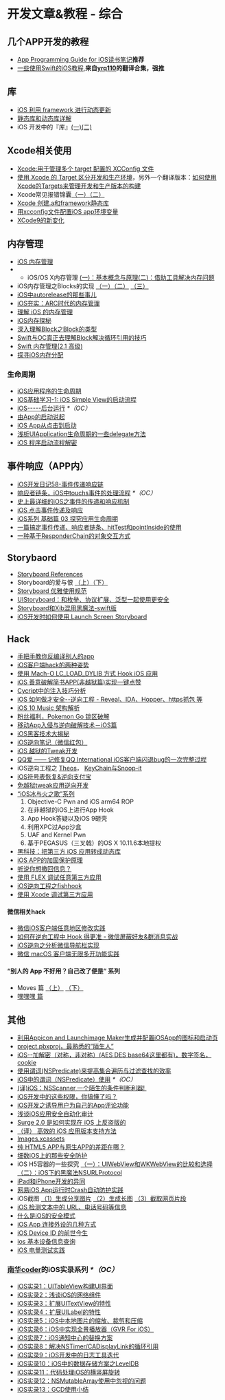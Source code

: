 # 开发文章&教程 - 综合
## 几个APP开发的教程
- [App Programming Guide for iOS读书笔记][1]**推荐**
- [一些使用Swift的iOS教程][2],**来自[yrq110][3]的翻译合集，强推**

## 库
- [iOS 利用 framework 进行动态更新][4]
- [静态库和动态库详解][5]
- iOS 开发中的『库』[(一)][6][(二)][7]

## Xcode相关使用
- [Xcode:用于管理多个 target 配置的 XCConfig 文件][8]
- [使用 Xcode 的 Target 区分开发和生产环境][9]，另外一个翻译版本：[如何使用Xcode的Targets来管理开发和生产版本的构建][10]
- Xcode常见报错锦囊[（一）][11][（二）][12]
- [Xcode 创建.a和framework静态库][13]
- [用xcconfig文件配置iOS app环境变量][14]
- [XCode9的新变化][15]

## 内存管理
- [iOS 内存管理][16]
- - iOS/OS X内存管理 [(一)：基本概念与原理][17][(二)：借助工具解决内存问题][18]
- iOS内存管理之Blocks的实现 [（一）][19][（二）][20] [（三）][21]
- [iOS中autorelease的那些事儿][22]
- [iOS夯实：ARC时代的内存管理][23]
- [理解 iOS 的内存管理][24]
- [iOS内存探秘][25]
- [深入理解Block之Block的类型][26]
- [Swift与OC真正去理解Block解决循环引用的技巧][27]
- [Swift 内存管理(2.1 高级)][28]
- [探寻iOS内存分配][29]

### 生命周期
- [iOS应用程序的生命周期][30]
- [IOS基础学习-1: iOS Simple View的启动流程][31]
- [iOS-----后台运行][32] _\*（OC）_
- [由App的启动说起][33]
- [iOS App从点击到启动][34]
- [浅析UIApplication生命周期的一些delegate方法][35]
- [iOS 程序启动流程解密][36]

## 事件响应（APP内）
- [iOS开发日记58-事件传递响应链][37]
- [响应者链条，iOS中touchs事件的处理流程][38] _\*（OC）_
- [史上最详细的iOS之事件的传递和响应机制][39]
- [iOS 点击事件传递及响应][40]
- [iOS系列 基础篇 03 探究应用生命周期][41]
- [一篇搞定事件传递、响应者链条、hitTest和pointInside的使用][42]
- [一种基于ResponderChain的对象交互方式][43]

## Storybaord
- [Storyboard References][44]
- Storyboard的爱与恨 [（上）][45][（下）][46]
- [Storyboard 优雅使用规范][47]
- [UIStoryboard：和枚举、协议扩展、泛型一起使用更安全][48]
- [Storyboard和Xib混用黑魔法-swift版][49]
- [iOS开发时如何使用 Launch Screen Storyboard][50]

## Hack
- [手把手教你反编译别人的app][51]
- [iOS客户端hack的两种姿势][52]
- [使用 Mach-O LC\_LOAD\_DYLIB 方式 Hook iOS 应用][53]
- [iOS 善意破解简书APP(非越狱篇)实现一键点赞][54]
- [Cycript中的注入技巧分析][55]
- [iOS 如何做才安全--逆向工程  -  Reveal、IDA、Hopper、https抓包 等][56]
- [iOS 10 Music 架构解析][57]
- [粉丝福利，Pokemon Go 锁区破解][58]
- [移动App入侵与逆向破解技术－iOS篇][59]
- [iOS黑客技术大揭秘][60]
- [iOS逆向笔记（微信红包）][61]
- [iOS 越狱的Tweak开发][62]
- [QQ爱 —— 记修复QQ International iOS客户端闪退bug的一次完整过程][63]
- iOS逆向工程之 [Theos][64]， [KeyChain与Snoop-it][65]
- [iOS符号表恢复&逆向支付宝][66]
- [免越狱tweak应用逆向开发][67]
-  [“iOS冰与火之歌”系列][68]
	1. Objective-C Pwn and iOS arm64 ROP
	2. 在非越狱的iOS上进行App Hook
	3. App Hook答疑以及iOS 9砸壳
	4. 利用XPC过App沙盒
	5. UAF and Kernel Pwn
	6. 基于PEGASUS（三叉戟）的OS X 10.11.6本地提权
- [黑科技：把第三方 iOS 应用转成动态库][69]
- [iOS APP的加固保护原理][70]
- [听说你想撤回信息？][71]
- [使用 FLEX 调试任意第三方应用][72]
- [iOS逆向工程之fishhook][73]
- [使用 Xcode 调试第三方应用][74]

#### 微信相关hack
- [微信iOS客户端任意地区修改实践][75]
- [如何在逆向工程中 Hook 得更准 - 微信屏蔽好友&群消息实战][76]
- [iOS逆向之分析微信导航栏实现][77]
- [微信 macOS 客户端无限多开功能实践][78]

#### “别人的 App 不好用？自己改了便是” 系列
- Moves 篇 [（上）][79]  [（下）][80]
- [嘿嘿嘿 篇][81]

## 其他
- [利用Appicon and Launchimage Maker生成并配置iOSApp的图标和启动页][82]
- [project.pbxproj，最熟悉的”陌生人”][83]
- [iOS--加解密（对称，非对称）(AES DES base64这里都有)，数字签名，cookie][84]
- [使用谓词(NSPredicate)来提高集合遍历与过滤查找的效率][85]
- [iOS中的谓词（NSPredicate）使用][86] _\*（OC）_
- [(译)iOS：NSScanner,一个陌生的条件判断利器! ][87]
- [iOS开发中的这些权限，你搞懂了吗？][88]
- [iOS开发之诱导用户为自己的App评论功能][89]
- [浅谈iOS应用安全自动化审计][90]
- [Surge 2.0 是如何实现在 iOS 上反盗版的][91]
- [（译） 高效的 iOS 应用版本支持方法][92]
- [Images.xcassets][93]
- [纯 HTML5 APP与原生APP的差距在哪？][94]
- [细数iOS上的那些安全防护][95]
- iOS H5容器的一些探究 [（一）：UIWebView和WKWebView的比较和选择][96][（二）：iOS下的黑魔法NSURLProtocol][97]
- [iPad和iPhone开发的异同][98]
- [网易iOS App运行时Crash自动防护实践][99]
- iOS截图 [（1）生成分享图片][100] [（2）生成长图][101] [（3）截取网页片段][102]
- [iOS 检测文本中的 URL、电话号码等信息][103]
- [什么是iOS的安全模式][104]
- [iOS App 连接外设的几种方式][105]
- [iOS Device ID 的前世今生][106]
- [ios 基本设备信息查询][107]
- [iOS 电量测试实践][108]

### [南华coder][109]的iOS实录系列 _\*（OC）_
- [iOS实录1：UITableView构建UI界面][110]
- [iOS实录2：浅谈iOS的网络组件][111]
- [iOS实录3：扩展UITextView的特性][112]
- [iOS实录4：扩展UILabel的特性][113]
- [iOS实录5：iOS中本地图片的缩放、裁剪和压缩][114]
- [iOS实录6：iOS中实现全景播放器（GVR For iOS）][115]
- [iOS实录7：iOS通知中心的替换方案][116]
- [iOS实录8：解决NSTimer/CADisplayLink的循环引用][117]
- [iOS实录9：iOS开发中的日志工具迭代][118]
- [iOS实录10：iOS中的数据存储方案之LevelDB][119]
- [iOS实录11：代码处理iOS的横竖屏旋转][120]
- [iOS实录12：NSMutableArray使用中忽视的问题][121]
- [iOS实录13：GCD使用小结][122]

[1]:	http://www.jianshu.com/p/0ee3548e5256 "App Programming Guide for iOS读书笔记"
[2]:	https://yrq110.gitbooks.io/some_ios_tutorials_with_swift/content/
[3]:	https://github.com/yrq110 "yrq110"
[4]:	http://yq.aliyun.com/articles/3024
[5]:	http://www.jianshu.com/p/c8366e4f9378 "iOS专题2:静态库和动态库详解"
[6]:	http://www.jianshu.com/p/48aff237e8ff "iOS 开发中的『库』(一)"
[7]:	http://www.jianshu.com/p/f1f6556023e0 "iOS 开发中的『库』(二)"
[8]:	http://swift.gg/2015/12/01/xcode-xcconfig-files-for-managing-targets-configurations/ "Xcode:用于管理多个 target 配置的 XCConfig 文件"
[9]:	http://swift.gg/2016/04/22/using-xcode-targets/ "使用 Xcode 的 Target 区分开发和生产环境"
[10]:	http://mp.weixin.qq.com/s?__biz=MjM5OTM0MzIwMQ==&mid=2652546114&idx=1&sn=67e479d82e0d0a662b05082fe74f731b&scene=0#wechat_redirect
[11]:	http://www.jianshu.com/p/617ee322ab68 "Xcode常见报错锦囊"
[12]:	http://www.jianshu.com/p/8f0d003df4bd "Xcode常见报错锦囊（二）"
[13]:	http://www.jianshu.com/p/43d55ae49f59 "Xcode 创建.a和framework静态库"
[14]:	http://www.jianshu.com/p/9b8bc8351223 "用xcconfig文件配置iOS app环境变量"
[15]:	http://www.cnblogs.com/lurenq/p/7594909.html "XCode9的新变化"
[16]:	http://www.cnblogs.com/huangjianwu/p/4962772.html "iOS 内存管理"
[17]:	http://www.jianshu.com/p/1928b54e1253 "iOS/OS X内存管理(一)：基本概念与原理"
[18]:	http://www.jianshu.com/p/09c5141d4531 "iOS/OS X内存管理(二)：借助工具解决内存问题"
[19]:	http://lastdays.cn/2016/02/23/blocks1/ "iOS内存管理之Blocks的实现（一）"
[20]:	http://lastdays.cn/2016/02/24/Blocks2/ "iOS内存管理之Blocks的实现（二）"
[21]:	http://lastdays.cn/2016/02/26/block3/ "iOS内存管理之Blocks的实现（三）"
[22]:	http://www.jianshu.com/p/5559bc15490d "iOS中autorelease的那些事儿"
[23]:	https://github.com/100mango/zen/blob/master/iOS%E5%A4%AF%E5%AE%9E%EF%BC%9AARC%E6%97%B6%E4%BB%A3%E7%9A%84%E5%86%85%E5%AD%98%E7%AE%A1%E7%90%86/#iOS%E5%A4%AF%E5%AE%9E%EF%BC%9AARC%E6%97%B6%E4%BB%A3%E7%9A%84%E5%86%85%E5%AD%98%E7%AE%A1%E7%90%86.md
[24]:	http://blog.devtang.com/2016/07/30/ios-memory-management/ "理解 iOS 的内存管理"
[25]:	http://foggry.com/blog/2017/02/13/iosnei-cun-tan-mi/ "iOS内存探秘"
[26]:	http://www.jianshu.com/p/0855b68d1c1d "深入理解Block之Block的类型"
[27]:	http://www.jianshu.com/p/bf2b8f278a81
[28]:	http://www.yiqizhongchuang.cn/Swift_memory_management_two "Swift 内存管理(2.1 高级)"
[29]:	http://www.jianshu.com/p/252526847be5 "探寻iOS内存分配"
[30]:	http://www.jianshu.com/p/aa50e5350852?utm_campaign=maleskine&utm_content=note&utm_medium=writer_share&utm_source=weibo
[31]:	http://www.admin85.com/u/mobile/ios/9443.html "IOS基础学习-1: iOS Simple View的启动流程"
[32]:	http://www.cnblogs.com/congli0220/p/5019945.html "iOS-----后台运行"
[33]:	http://oncenote.com/2015/06/01/How-App-Launch/ "由App的启动说起"
[34]:	http://www.jianshu.com/p/231b1cebf477
[35]:	http://www.jianshu.com/p/b3225d7de6bf
[36]:	http://www.jianshu.com/p/d08732c84ebb "iOS 程序启动流程解密"
[37]:	http://www.cnblogs.com/Twisted-Fate/p/5088314.html "iOS开发日记58-事件传递响应链"
[38]:	http://www.cnblogs.com/suqiankun/p/4944042.html "响应者链条，iOS中touchs事件的处理流程。"
[39]:	http://www.jianshu.com/p/2e074db792ba
[40]:	http://blog.flight.dev.qunar.com/2016/10/28/ios-event-mechanism-summary/
[41]:	http://www.cnblogs.com/LonelyShadow/p/5816112.html "iOS系列 基础篇 03 探究应用生命周期"
[42]:	http://www.jianshu.com/p/2f664e71c527 "一篇搞定事件传递、响应者链条、hitTest和pointInside的使用"
[43]:	https://casatwy.com/responder_chain_communication.html "一种基于ResponderChain的对象交互方式"
[44]:	https://zilaiyedaren.github.io/blog/Storyboard-References/ "Storyboard References"
[45]:	http://shengpan.net/storyboard/ "Storyboard的爱与恨（上）"
[46]:	http://shengpan.net/storyboard2/ "Storyboard的爱与恨（下）"
[47]:	http://www.cocoachina.com/ios/20160714/17035.html
[48]:	http://swift.gg/2016/09/26/uistoryboard-safer-with-enums-protocol-extensions-and-generics/ "UIStoryboard：和枚举、协议扩展、泛型一起使用更安全"
[49]:	http://www.jianshu.com/p/24cc7f8cf06e "Storyboard和Xib混用黑魔法-swift版"
[50]:	http://www.jianshu.com/p/77054dccafdb "iOS开发时如何使用 Launch Screen Storyboard"
[51]:	http://www.jianshu.com/p/10873c5c1e08 "手把手教你反编译别人的app"
[52]:	http://drops.wooyun.org/mobile/12466
[53]:	https://testerhome.com/topics/4536
[54]:	http://www.jianshu.com/p/ab8d6db22e0f "iOS 善意破解简书APP(非越狱篇)实现一键点赞"
[55]:	http://drops.wooyun.org/mobile/15794
[56]:	http://www.cnblogs.com/dahe007/p/5546990.html "iOS 如何做才安全--逆向工程  -  Reveal、IDA、Hopper、https抓包 等"
[57]:	http://mp.weixin.qq.com/s?__biz=MzIwMTYzMzcwOQ==&mid=2650948426&idx=1&sn=39660132831ca76f45c73c2c50ed47ed&scene=0#wechat_redirect
[58]:	http://mp.weixin.qq.com/s?__biz=MzIwMTYzMzcwOQ==&mid=2650948432&idx=1&sn=125742722bbbce53774199a587688088&scene=23&srcid=0709zU3q7iORL9rNWtADE4U0#rd
[59]:	http://mp.weixin.qq.com/s?__biz=MzA3NTYzODYzMg==&mid=2653577384&idx=1&sn=b44a9c9651bf09c5bea7e0337031c53c#rd
[60]:	http://www.cnblogs.com/bugly/p/5715971.html "【腾讯Bugly干货分享】iOS黑客技术大揭秘"
[61]:	https://zi.com/w/a?id=30a4Jo&wechatId=&object=article
[62]:	https://yohunl.com/ios-yue-yu-de-tweakkai-fa/ "iOS 越狱的Tweak开发"
[63]:	http://iosre.com/t/qq-qq-international-ios-bug/4653 "QQ爱 —— 记修复QQ International iOS客户端闪退bug的一次完整过程"
[64]:	http://www.cnblogs.com/ludashi/p/5714095.html "iOS逆向工程之Theos"
[65]:	http://www.cnblogs.com/ludashi/p/5808119.html "iOS逆向工程之KeyChain与Snoop-it"
[66]:	http://blog.imjun.net/2016/08/25/iOS%E7%AC%A6%E5%8F%B7%E8%A1%A8%E6%81%A2%E5%A4%8D-%E9%80%86%E5%90%91%E6%94%AF%E4%BB%98%E5%AE%9D/ "iOS符号表恢复&逆向支付宝"
[67]:	http://www.jianshu.com/p/cd1f8ae46a3c "免越狱tweak应用逆向开发"
[68]:	https://github.com/zhengmin1989/MyArticles/tree/master/iOS%E5%86%B0%E4%B8%8E%E7%81%AB%E4%B9%8B%E6%AD%8C "iOS冰与火之歌"
[69]:	http://blog.imjun.net/2016/10/08/%E9%BB%91%E7%A7%91%E6%8A%80%EF%BC%9A%E6%8A%8A%E7%AC%AC%E4%B8%89%E6%96%B9-iOS-%E5%BA%94%E7%94%A8%E8%BD%AC%E6%88%90%E5%8A%A8%E6%80%81%E5%BA%93/ "黑科技：把第三方 iOS 应用转成动态库"
[70]:	http://mp.weixin.qq.com/s/gthDSLw45GW3oVlsAOm-dQ
[71]:	http://www.welkinx.com/2017/01/02/101/
[72]:	http://www.swiftyper.com/2017/06/04/inspect-third-party-app-using-flexloader/
[73]:	http://www.imlifengfeng.com/blog/?p=692 "iOS逆向工程之fishhook"
[74]:	http://www.swiftyper.com/2017/07/02/attach-third-app-using-xcode/ "使用 Xcode 调试第三方应用"
[75]:	https://blog.sunnyyoung.net/post/ni-xiang/2017-01-20-wei-xin-ioske-hu-duan-ren-yi-di-qu-xiu-gai-shi-jian
[76]:	http://yulingtianxia.com/blog/2017/03/06/How-to-hook-the-correct-method-in-reverse-engineering/ "如何在逆向工程中 Hook 得更准 - 微信屏蔽好友&群消息实战"
[77]:	http://www.jianshu.com/p/a9cd03044a31
[78]:	http://www.jianshu.com/p/491b50cb19cb "微信 macOS 客户端无限多开功能实践"
[79]:	http://mp.weixin.qq.com/s?__biz=MzIwMTYzMzcwOQ==&mid=2650948304&idx=1&sn=f76e7b765a7fcabcb71d37052b46e489&scene=0#wechat_redirect
[80]:	http://mp.weixin.qq.com/s?__biz=MzIwMTYzMzcwOQ==&mid=2650948316&idx=1&sn=584f6c7fe9bf07a28985ffe53da4927e&scene=0#wechat_redirect
[81]:	https://mp.weixin.qq.com/s?__biz=MzIwMTYzMzcwOQ==&mid=2650948334&idx=1&sn=941d616d25ed16d967595e652e6c4d3b
[82]:	http://www.cnblogs.com/lidongxu/p/5114355.html "利用Appicon and Launchimage Maker生成并配置iOSApp的图标和启动页"
[83]:	http://www.olinone.com/?p=215
[84]:	http://www.jianshu.com/p/ac841b772c7a "iOS--加解密（对称，非对称）(AES DES base64这里都有)，数字签名，cookie"
[85]:	http://segmentfault.com/a/1190000004238379 "使用谓词(NSPredicate)来提高集合遍历与过滤查找的效率"
[86]:	http://www.jianshu.com/p/88be28860cde "iOS中的谓词（NSPredicate）使用"
[87]:	http://www.jianshu.com/p/fbebd33d5b34 "[译] iOS：NSScanner,一个陌生的条件判断利器!"
[88]:	http://www.jianshu.com/p/27e57922232b "iOS开发中的这些权限，你搞懂了吗？"
[89]:	http://www.jianshu.com/p/31003629f97d "iOS开发之诱导用户为自己的App评论功能"
[90]:	https://security.tencent.com/index.php/blog/msg/105
[91]:	https://medium.com/@Blankwonder/surge-2-0-%E6%98%AF%E5%A6%82%E4%BD%95%E5%8F%8D%E7%9B%97%E7%89%88%E7%9A%84-c03d8a41c9de "Surge 2.0 是如何实现在 iOS 上反盗版的"
[92]:	https://github.com/DeadLion/gold-miner/blob/4600f3ff7dde9d61b877bd62ac5bfa44eca8c547/TODO/efficient-iOS-version-checking.md "[译] 高效的 iOS 应用版本支持方法"
[93]:	http://www.cnblogs.com/rainySue/p/Imagesxcassets.html "Images.xcassets"
[94]:	http://www.cnblogs.com/YangFuShun/p/5778746.html "纯 HTML5 APP与原生APP的差距在哪？"
[95]:	https://jaq.alibaba.com/community/art/show?articleid=486 "细数iOS上的那些安全防护"
[96]:	http://www.jianshu.com/p/84a6b1ac974a "iOS H5容器的一些探究（一）：UIWebView和WKWebView的比较和选择"
[97]:	http://www.jianshu.com/p/03ddcfe5ebd7 "iOS H5容器的一些探究（二）：iOS下的黑魔法NSURLProtocol"
[98]:	http://www.jianshu.com/p/059c6d19585f
[99]:	http://mp.weixin.qq.com/s/GFt7uqrKw7m3R3KrV43zIQ
[100]:	http://www.jianshu.com/p/7c8e7e5102bc "iOS截图（1）生成分享图片"
[101]:	http://www.jianshu.com/p/9215f8860af5
[102]:	http://www.jianshu.com/p/ef50defb979d "iOS截图（3）截取网页片段"
[103]:	http://www.cnblogs.com/silence-cnblogs/p/6682421.html "iOS 检测文本中的 URL、电话号码等信息"
[104]:	http://chars.tech/2017/04/19/ios-security-pattern/
[105]:	http://www.jianshu.com/p/852bf92c5c92 "iOS App 连接外设的几种方式"
[106]:	http://www.jianshu.com/p/c3c837ee80ff "iOS Device ID 的前世今生"
[107]:	http://www.jianshu.com/p/5195b956181d "ios 基本设备信息查询"
[108]:	https://cloud.tencent.com/community/article/877849
[109]:	http://www.jianshu.com/u/7d197f08438f "南华coder"
[110]:	http://www.jianshu.com/p/c3343809b491 "iOS实录1：UITableView构建UI界面"
[111]:	http://www.jianshu.com/p/2ecadb925840 "iOS实录2：浅谈iOS的网络组件"
[112]:	http://www.jianshu.com/p/decd21431b22 "iOS实录3：扩展UITextView的特性"
[113]:	http://www.jianshu.com/p/77d82f8d6432 "iOS实录4：扩展UILabel的特性"
[114]:	http://www.jianshu.com/p/26402bc4ddac "iOS实录5：iOS中本地图片的缩放、裁剪和压缩"
[115]:	http://www.jianshu.com/p/89c37f77b6f5 "iOS实录6：iOS中实现全景播放器（GVR For iOS）"
[116]:	http://www.jianshu.com/p/4aa91c2c1b12 "iOS实录7：iOS通知中心的替换方案"
[117]:	http://www.jianshu.com/p/5068b6f02238 "iOS实录8：解决NSTimer/CADisplayLink的循环引用"
[118]:	http://www.jianshu.com/p/60a820a19536 "iOS实录9：iOS开发中的日志工具迭代"
[119]:	http://www.jianshu.com/p/b8b6cc665e78 "iOS实录10：iOS中的数据存储方案之LevelDB"
[120]:	http://www.jianshu.com/p/780738918a6c "iOS实录11：代码处理iOS的横竖屏旋转"
[121]:	http://www.jianshu.com/p/ed2030920ec4 "iOS实录12：NSMutableArray使用中忽视的问题"
[122]:	http://www.jianshu.com/p/e1784f8172c0 "iOS实录13：GCD使用小结"